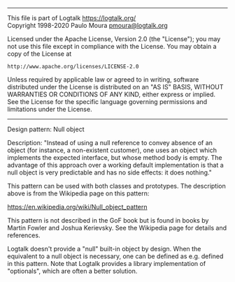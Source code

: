 ________________________________________________________________________

This file is part of Logtalk <https://logtalk.org/>  
Copyright 1998-2020 Paulo Moura <pmoura@logtalk.org>

Licensed under the Apache License, Version 2.0 (the "License");
you may not use this file except in compliance with the License.
You may obtain a copy of the License at

    http://www.apache.org/licenses/LICENSE-2.0

Unless required by applicable law or agreed to in writing, software
distributed under the License is distributed on an "AS IS" BASIS,
WITHOUT WARRANTIES OR CONDITIONS OF ANY KIND, either express or implied.
See the License for the specific language governing permissions and
limitations under the License.
________________________________________________________________________


Design pattern:
	Null object

Description:
	"Instead of using a null reference to convey absence of an object
	(for instance, a non-existent customer), one uses an object which
	implements the expected interface, but whose method body is empty.
	The advantage of this approach over a working default implementation
	is that a null object is very predictable and has no side effects:
	it does nothing."

This pattern can be used with both classes and prototypes. The description
above is from the Wikipedia page on this pattern:

https://en.wikipedia.org/wiki/Null_object_pattern

This pattern is not described in the GoF book but is found in books by
Martin Fowler and Joshua Kerievsky. See the Wikipedia page for details
and references.

Logtalk doesn't provide a "null" built-in object by design. When the
equivalent to a null object is necessary, one can be defined as e.g.
defined in this pattern. Note that Logtalk provides a library
implementation of "optionals", which are often a better solution.
